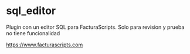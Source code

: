 # sql_editor
Plugin con un editor SQL para FacturaScripts.
Solo para revision y prueba no tiene funcionalidad

https://www.facturascripts.com
